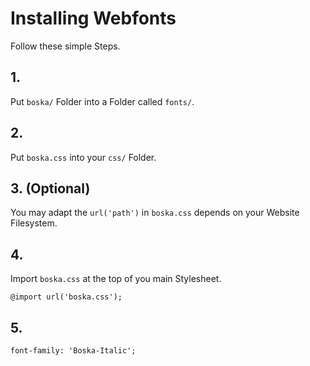 # Installing Webfonts
Follow these simple Steps.

## 1.
Put `boska/` Folder into a Folder called `fonts/`.

## 2.
Put `boska.css` into your `css/` Folder.

## 3. (Optional)
You may adapt the `url('path')` in `boska.css` depends on your Website Filesystem.

## 4.
Import `boska.css` at the top of you main Stylesheet.

```
@import url('boska.css');
```

## 5.


```
font-family: 'Boska-Italic';
```

